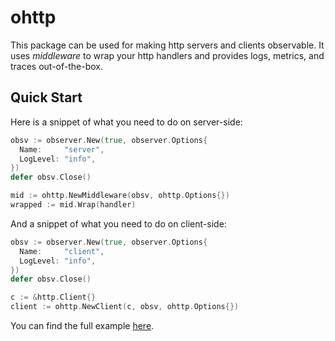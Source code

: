 # ohttp

This package can be used for making http servers and clients observable.
It uses _middleware_ to wrap your http handlers and provides logs, metrics, and traces out-of-the-box.

## Quick Start

Here is a snippet of what you need to do on server-side:

```go
obsv := observer.New(true, observer.Options{
  Name:     "server",
  LogLevel: "info",
})
defer obsv.Close()

mid := ohttp.NewMiddleware(obsv, ohttp.Options{})
wrapped := mid.Wrap(handler)
```

And a snippet of what you need to do on client-side:

```go
obsv := observer.New(true, observer.Options{
  Name:     "client",
  LogLevel: "info",
})
defer obsv.Close()

c := &http.Client{}
client := ohttp.NewClient(c, obsv, ohttp.Options{})
```

You can find the full example [here](./example).
